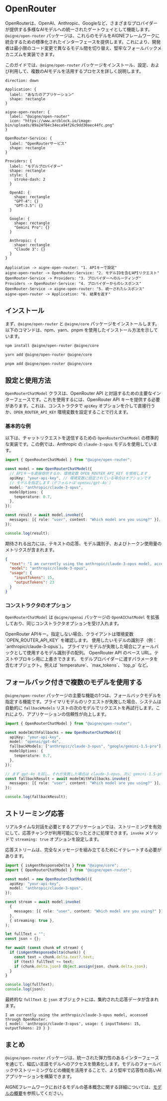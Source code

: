 # OpenRouter

OpenRouterは、OpenAI、Anthropic、Googleなど、さまざまなプロバイダーが提供する多様なAIモデルへの統一されたゲートウェイとして機能します。`@aigne/open-router` パッケージは、これらのモデルをAIGNEフレームワークに統合するための標準化されたインターフェースを提供します。これにより、開発者は最小限のコード変更で異なるモデル間を切り替え、堅牢なフォールバックメカニズムを実装できます。

このガイドでは、`@aigne/open-router` パッケージをインストール、設定、および利用して、複数のAIモデルを活用するプロセスを詳しく説明します。

```d2
direction: down

Application: {
  label: "あなたのアプリケーション"
  shape: rectangle
}

aigne-open-router: {
  label: "@aigne/open-router"
  icon: "https://www.arcblock.io/image-bin/uploads/89a24f04c34eca94f26c9dd30aec44fc.png"
}

OpenRouter-Service: {
  label: "OpenRouterサービス"
  shape: rectangle
}

Providers: {
  label: "モデルプロバイダー"
  shape: rectangle
  style: {
    stroke-dash: 2
  }

  OpenAI: {
    shape: rectangle
    "GPT-4": {}
    "GPT-3.5": {}
  }

  Google: {
    shape: rectangle
    "Gemini Pro": {}
  }

  Anthropic: {
    shape: rectangle
    "Claude 3": {}
  }
}

Application -> aigne-open-router: "1. APIキーで設定"
aigne-open-router -> OpenRouter-Service: "2. モデルIDを含むAPIリクエスト"
OpenRouter-Service -> Providers: "3. プロバイダーへのルーティング"
Providers -> OpenRouter-Service: "4. プロバイダーからのレスポンス"
OpenRouter-Service -> aigne-open-router: "5. 統一されたレスポンス"
aigne-open-router -> Application: "6. 結果を返す"
```

## インストール

まず、`@aigne/open-router` と `@aigne/core` パッケージをインストールします。以下のコマンドは、npm、yarn、pnpm を使用したインストール方法を示しています。

```bash npm
npm install @aigne/open-router @aigne/core
```

```bash yarn
yarn add @aigne/open-router @aigne/core
```

```bash pnpm
pnpm add @aigne/open-router @aigne/core
```

## 設定と使用方法

`OpenRouterChatModel` クラスは、OpenRouter API と対話するための主要なインターフェースです。これを使用するには、OpenRouter API キーを提供する必要があります。これは、コンストラクタで `apiKey` オプションを介して直接行うか、`OPEN_ROUTER_API_KEY` 環境変数を設定することで行えます。

### 基本的な例

以下は、チャットリクエストを送信するための `OpenRouterChatModel` の標準的な実装です。この例では、Anthropic の `claude-3-opus` モデルを使用しています。

```typescript Basic Usage icon=logos:typescript
import { OpenRouterChatModel } from "@aigne/open-router";

const model = new OpenRouterChatModel({
  // APIキーを直接提供するか、環境変数 OPEN_ROUTER_API_KEY を使用します
  apiKey: "your-api-key", // 環境変数に設定されている場合はオプションです
  // モデルを指定します（デフォルトは'openai/gpt-4o'）
  model: "anthropic/claude-3-opus",
  modelOptions: {
    temperature: 0.7,
  },
});

const result = await model.invoke({
  messages: [{ role: "user", content: "Which model are you using?" }],
});

console.log(result);
```

期待される出力には、テキストの応答、モデル識別子、およびトークン使用量のメトリクスが含まれます。

```json Output icon=mdi:code-json
{
  "text": "I am currently using the anthropic/claude-3-opus model, accessed through OpenRouter.",
  "model": "anthropic/claude-3-opus",
  "usage": {
    "inputTokens": 15,
    "outputTokens": 23
  }
}
```

### コンストラクタのオプション

`OpenRouterChatModel` は `@aigne/openai` パッケージの `OpenAIChatModel` を拡張しており、同じコンストラクタオプションを受け入れます。

<x-field-group>
  <x-field data-name="apiKey" data-type="string" data-required="false">
    <x-field-desc markdown>OpenRouter APIキー。指定しない場合、クライアントは環境変数 `OPEN_ROUTER_API_KEY` を確認します。</x-field-desc>
  </x-field>
  <x-field data-name="model" data-type="string" data-default="openai/gpt-4o" data-required="false">
    <x-field-desc markdown>使用したいモデルの識別子（例：`anthropic/claude-3-opus`）。</x-field-desc>
  </x-field>
  <x-field data-name="fallbackModels" data-type="string[]" data-required="false">
    <x-field-desc markdown>プライマリモデルが失敗した場合にフォールバックとして使用するモデル識別子の配列。</x-field-desc>
  </x-field>
  <x-field data-name="baseURL" data-type="string" data-default="https://openrouter.ai/api/v1" data-required="false">
    <x-field-desc markdown>OpenRouter API のベース URL。テストやプロキシ用に上書きできます。</x-field-desc>
  </x-field>
  <x-field data-name="modelOptions" data-type="object" data-required="false">
    <x-field-desc markdown>モデルプロバイダーに渡すパラメータを含むオブジェクト。例えば `temperature`、`max_tokens`、`top_p` など。</x-field-desc>
  </x-field>
</x-field-group>

## フォールバック付きで複数のモデルを使用する

`@aigne/open-router` パッケージの主要な機能の1つは、フォールバックモデルを指定する機能です。プライマリモデルのリクエストが失敗した場合、システムは自動的に `fallbackModels` リストの次のモデルでリクエストを再試行します。これにより、アプリケーションの信頼性が向上します。

```typescript Model Fallbacks icon=logos:typescript
import { OpenRouterChatModel } from "@aigne/open-router";

const modelWithFallbacks = new OpenRouterChatModel({
  apiKey: "your-api-key",
  model: "openai/gpt-4o",
  fallbackModels: ["anthropic/claude-3-opus", "google/gemini-1.5-pro"], // フォールバックの順序
  modelOptions: {
    temperature: 0.7,
  },
});

// まず gpt-4o を試し、それが失敗した場合は claude-3-opus、次に gemini-1.5-pro を試します
const fallbackResult = await modelWithFallbacks.invoke({
  messages: [{ role: "user", content: "Which model are you using?" }],
});

console.log(fallbackResult);
```

## ストリーミング応答

リアルタイムな対話を必要とするアプリケーションでは、ストリーミングを有効にして、応答チャンクが利用可能になったときに処理できます。`invoke` メソッドで `streaming: true` オプションを設定します。

応答ストリームは、完全なメッセージを組み立てるためにイテレートする必要があります。

```typescript Streaming Example icon=logos:typescript
import { isAgentResponseDelta } from "@aigne/core";
import { OpenRouterChatModel } from "@aigne/open-router";

const model = new OpenRouterChatModel({
  apiKey: "your-api-key",
  model: "anthropic/claude-3-opus",
});

const stream = await model.invoke(
  {
    messages: [{ role: "user", content: "Which model are you using?" }],
  },
  { streaming: true },
);

let fullText = "";
const json = {};

for await (const chunk of stream) {
  if (isAgentResponseDelta(chunk)) {
    const text = chunk.delta.text?.text;
    if (text) fullText += text;
    if (chunk.delta.json) Object.assign(json, chunk.delta.json);
  }
}

console.log(fullText);
console.log(json);
```

最終的な `fullText` と `json` オブジェクトには、集約された応答データが含まれます。

```text Output icon=mdi:console
I am currently using the anthropic/claude-3-opus model, accessed through OpenRouter.
{ model: 'anthropic/claude-3-opus', usage: { inputTokens: 15, outputTokens: 23 } }
```

## まとめ

`@aigne/open-router` パッケージは、統一された弾力性のあるインターフェースを通じて、幅広い言語モデルへのアクセスを簡素化します。モデルのフォールバックやストリーミングなどの機能を活用することで、より堅牢で応答性の高いAIアプリケーションを構築できます。

AIGNEフレームワークにおけるモデルの基本概念に関する詳細については、[モデルの概要](./models-overview.md)を参照してください。